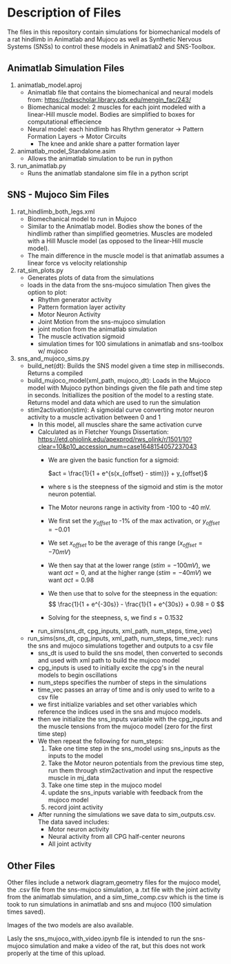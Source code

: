# Description of Files
The files in this repository contain simulations for biomechanical models of a rat hindlimb in Animatlab and Mujoco as well as Synthetic Nervous Systems (SNSs) to control these models in Animatlab2 and SNS-Toolbox. 

## Animatlab Simulation Files
1. animatlab_model.aproj
    - Animatlab file that contains the biomechanical and neural models from: https://pdxscholar.library.pdx.edu/mengin_fac/243/
    - Biomechanical model: 2 muscles for each joint modeled with a linear-Hill muscle model. Bodies are simplified to boxes for computational effiecience
    - Neural model: each hindlimb has Rhythm generator -> Pattern Formation Layers -> Motor Circuits 
        - The knee and ankle share a patter formation layer
2. animatlab_model_Standalone.asim
    - Allows the animatlab simulation to be run in python
3. run_animatlab.py
    - Runs the animatlab standalone sim file in a python script

## SNS - Mujoco Sim Files
1. rat_hindlimb_both_legs.xml
    - Biomechanical model to run in Mujoco
    - Similar to the Animatlab model. Bodies show the bones of the hindlimb rather than simplified geometries. Muscles are modeled with a Hill Muscle model (as opposed to the linear-Hill muscle model). 
    - The main difference in the muscle model is that animatlab assumes a linear force vs velocity relationship
2. rat_sim_plots.py
    - Generates plots of data from the simulations
    - loads in the data from the sns-mujoco simulation Then gives the option to plot:
        - Rhythm generator activity
        - Pattern formation layer activity
        - Motor Neuron Activity
        - Joint Motion from the sns-mujoco simulation
        - joint motion from the animatlab simulation
        - The muscle activation sigmoid
        - simulation times for 100 simulations in animatlab and sns-toolbox w/ mujoco
3. sns_and_mujoco_sims.py
    - build_net(dt):  Builds the SNS model given a time step in milliseconds. Returns a compiled 
    - build_mujoco_model(xml_path,  mujoco_dt): Loads in the Mujoco model with Mujoco python bindings given the file path and time step in seconds. Initiallizes the position of the model to a resting state. Returns model and data which are used to run the simulation
    - stim2activation(stim): A sigmoidal curve converting motor neuron activity to a muscle activation between 0 and 1
        - In this model, all muscles share the same activation curve
        - Calculated as in Fletcher Youngs Dissertation: https://etd.ohiolink.edu/apexprod/rws_olink/r/1501/10?clear=10&p10_accession_num=case1648154057237043
            - We are given the basic function for a sigmoid:
            
              $act = \frac{1}{1 + e^{s(x_{offset} - stim)}} + y_{offset}$
        
            - where s is the steepness of the sigmoid and stim is the motor neuron potential.
            - The Motor neurons range in activity from -100 to -40 mV. 
            - We first set the $y_{offset}$ to -1% of the max activation, or $y_{offset} = -0.01$
            - We set $x_{offset}$ to be the average of this range ($x_{offset} = -70  mV$)
            - We then say that at the lower range ($stim=-100 mV$), we want $act=0$, and at the higher range ($stim=-40 mV$) we want $act=0.98$
            - We then use that to solve for the steepness in the equation:
            $$
              \frac{1}{1 + e^{-30s}} - \frac{1}{1 + e^{30s}} + 0.98 = 0
            $$
            - Solving for the steepness, s, we find $s = 0.1532$
        - run_sims(sns_dt, cpg_inputs, xml_path, num_steps, time_vec)
    - run_sims(sns_dt, cpg_inputs, xml_path, num_steps, time_vec): runs the sns and mujoco simulations together and outputs to a csv file
        - sns_dt is used to build the sns model, then converted to seconds and used with xml path to build the mujoco model
        - cpg_inputs is used to initially excite the cpg's in the neural models to begin oscillations
        - num_steps specifies the number of steps in the simulations
        - time_vec passes an array of time and is only used to write to a csv file
        - we first initialize variables and set other variables which reference the indices used in the sns and mujoco models. 
        - then we initialize the sns_inputs variable with the cpg_inputs and the muscle tensions from the mujoco model (zero for the first time step) 
        - We then repeat the following for num_steps:
            1. Take one time step in the sns_model using sns_inputs as the inputs to the model
            2. Take the Motor neuron potentials from the previous time step, run them through stim2activation and input the respective muscle in mj_data
            3. Take one time step in the mujoco model
            4. update the sns_inputs variable with feedback from the mujoco model
            5. record joint activity
        - After running the simulations we save data to sim_outputs.csv. The data saved includes:
            - Motor neuron activity
            - Neural activity from all CPG half-center neurons
            - All joint activity


 ## Other Files

 Other files include a network diagram,geometry files for the mujoco model, the .csv file from the sns-mujoco simulation, a .txt file with the joint activity from the animatlab simulation, and a sim_time_comp.csv which is the time is took to run simulations in animatlab and sns and mujoco (100 simulation times saved). 

 Images of the two models are also available.

 Lasly the sns_mujoco_with_video.ipynb file is intended to run the sns-mujoco simulation and make a video of the rat, but this does not work properly at the time of this upload.

